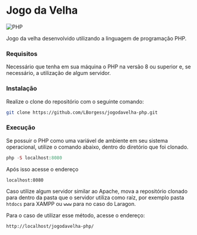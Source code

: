 # Jogo da Velha

![PHP](https://img.shields.io/badge/php-%23777BB4.svg?style=for-the-badge&logo=php&logoColor=white)

Jogo da velha desenvolvido utilizando a linguagem de programação PHP.

### Requisitos
Necessário que tenha em sua máquina o PHP na versão 8 ou superior e, se necessário, a utilização de algum servidor.

### Instalação

Realize o clone do repositório com o seguinte comando:

```bash
git clone https://github.com/LBorgess/jogodavelha-php.git
```

### Execução

Se possuir o PHP como uma variável de ambiente em seu sistema operacional, utilize o comando abaixo, dentro do diretório que foi clonado. 

```php
php -S localhost:8080
```

Após isso acesse o endereço

```bash
localhost:8080
```

Caso utilize algum servidor similar ao Apache, mova a repositório clonado para dentro da pasta que o servidor utiliza como raíz, por exemplo pasta `htdocs` para XAMPP ou `www` para no caso do Laragon.

Para o caso de utilizar esse método, acesse o endereço:

```bash
http://localhost/jogodavelha-php/
```